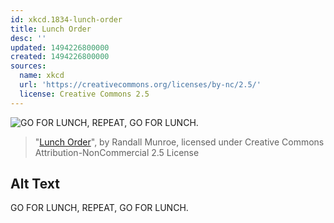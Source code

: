 ```yaml
---
id: xkcd.1834-lunch-order
title: Lunch Order
desc: ''
updated: 1494226800000
created: 1494226800000
sources:
  name: xkcd
  url: 'https://creativecommons.org/licenses/by-nc/2.5/'
  license: Creative Commons 2.5
---
```

![GO FOR LUNCH, REPEAT, GO FOR LUNCH.](https://imgs.xkcd.com/comics/lunch_order.png)
> "[Lunch Order](https://xkcd.com/1834/)", by Randall Munroe, licensed under Creative Commons Attribution-NonCommercial 2.5 License

## Alt Text
GO FOR LUNCH, REPEAT, GO FOR LUNCH.
